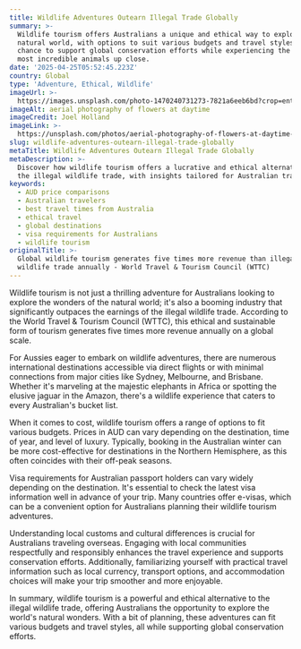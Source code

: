 ```yaml
---
title: Wildlife Adventures Outearn Illegal Trade Globally
summary: >-
  Wildlife tourism offers Australians a unique and ethical way to explore the
  natural world, with options to suit various budgets and travel styles. It's a
  chance to support global conservation efforts while experiencing the planet's
  most incredible animals up close.
date: '2025-04-25T05:52:45.223Z'
country: Global
type: 'Adventure, Ethical, Wildlife'
imageUrl: >-
  https://images.unsplash.com/photo-1470240731273-7821a6eeb6bd?crop=entropy&cs=tinysrgb&fit=max&fm=jpg&ixid=M3w3Mzk5OTB8MHwxfHNlYXJjaHwxfHxHbG9iYWwlMjBBZHZlbnR1cmUlMkMlMjBFdGhpY2FsJTJDJTIwV2lsZGxpZmUlMjB0cmF2ZWwlMjBsYW5kc2NhcGV8ZW58MHwwfHx8MTc0NTU2MDM2NXww&ixlib=rb-4.0.3&q=80&w=1080
imageAlt: aerial photography of flowers at daytime
imageCredit: Joel Holland
imageLink: >-
  https://unsplash.com/photos/aerial-photography-of-flowers-at-daytime-TRhGEGdw-YY
slug: wildlife-adventures-outearn-illegal-trade-globally
metaTitle: Wildlife Adventures Outearn Illegal Trade Globally
metaDescription: >-
  Discover how wildlife tourism offers a lucrative and ethical alternative to
  the illegal wildlife trade, with insights tailored for Australian travelers.
keywords:
  - AUD price comparisons
  - Australian travelers
  - best travel times from Australia
  - ethical travel
  - global destinations
  - visa requirements for Australians
  - wildlife tourism
originalTitle: >-
  Global wildlife tourism generates five times more revenue than illegal
  wildlife trade annually - World Travel & Tourism Council (WTTC)
---
```

Wildlife tourism is not just a thrilling adventure for Australians looking to explore the wonders of the natural world; it's also a booming industry that significantly outpaces the earnings of the illegal wildlife trade. According to the World Travel & Tourism Council (WTTC), this ethical and sustainable form of tourism generates five times more revenue annually on a global scale.

For Aussies eager to embark on wildlife adventures, there are numerous international destinations accessible via direct flights or with minimal connections from major cities like Sydney, Melbourne, and Brisbane. Whether it's marveling at the majestic elephants in Africa or spotting the elusive jaguar in the Amazon, there's a wildlife experience that caters to every Australian's bucket list.

When it comes to cost, wildlife tourism offers a range of options to fit various budgets. Prices in AUD can vary depending on the destination, time of year, and level of luxury. Typically, booking in the Australian winter can be more cost-effective for destinations in the Northern Hemisphere, as this often coincides with their off-peak seasons.

Visa requirements for Australian passport holders can vary widely depending on the destination. It's essential to check the latest visa information well in advance of your trip. Many countries offer e-visas, which can be a convenient option for Australians planning their wildlife tourism adventures.

Understanding local customs and cultural differences is crucial for Australians traveling overseas. Engaging with local communities respectfully and responsibly enhances the travel experience and supports conservation efforts. Additionally, familiarizing yourself with practical travel information such as local currency, transport options, and accommodation choices will make your trip smoother and more enjoyable.

In summary, wildlife tourism is a powerful and ethical alternative to the illegal wildlife trade, offering Australians the opportunity to explore the world's natural wonders. With a bit of planning, these adventures can fit various budgets and travel styles, all while supporting global conservation efforts.
